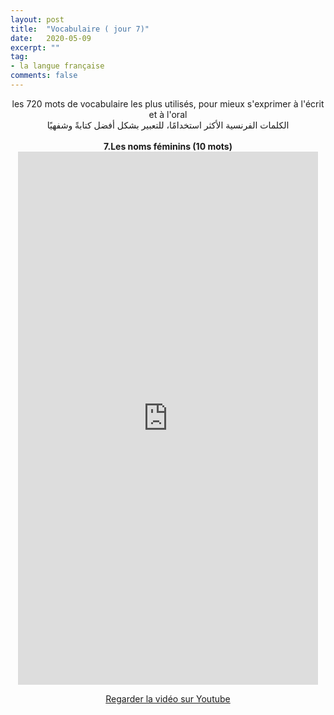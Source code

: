```yaml
---
layout: post
title:  "Vocabulaire ( jour 7)"
date:   2020-05-09
excerpt: ""
tag:
- la langue française
comments: false
---
```

 <center>     les 720 mots de vocabulaire les plus utilisés, pour mieux s'exprimer à l'écrit et à l'oral <br> الكلمات الفرنسية الأكثر استخدامًا، للتعبير بشكل أفضل كتابةً وشفهيًا <br><br>     <strong> 7.Les noms féminins (10 mots)</strong>     <br> <iframe width="480" height="853" src="https://www.youtube.com/embed/hW5Oj-w0LL4" title="youtube video player" frameborder="0" allow="accelerometer, autoplay, clipboard-write, encrypted-media, gyroscope, picture-in-picture, web-share" allowfullscreen></iframe>     <br> <p markdown="0"><a href="https://youtube.com/shorts/hW5Oj-w0LL4" class="btn btn-danger" target="_blank">Regarder la vidéo sur Youtube</a></p> </center>
